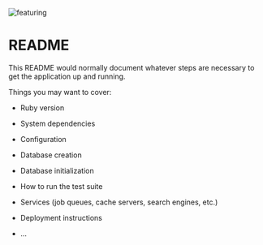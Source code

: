 ![featuring](https://user-images.githubusercontent.com/87088092/162029767-9a48440f-70e7-4cef-a9cc-88258d6eb45e.png)



# README

This README would normally document whatever steps are necessary to get the
application up and running.

Things you may want to cover:

* Ruby version

* System dependencies

* Configuration

* Database creation

* Database initialization

* How to run the test suite

* Services (job queues, cache servers, search engines, etc.)

* Deployment instructions

* ...
